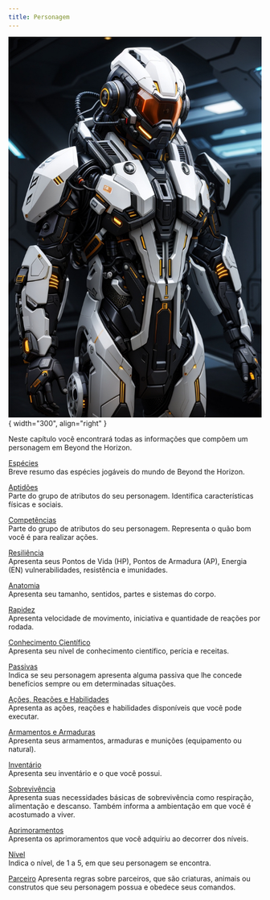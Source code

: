 ```yaml
---
title: Personagem
---
```


![Personagem](../../images/character.jpg){ width="300", align="right" }

Neste capítulo você encontrará todas as informações que compõem um personagem em Beyond the Horizon.

[Espécies](./species.md)  
Breve resumo das espécies jogáveis do mundo de Beyond the Horizon.

[Aptidões](./aptitudes.md)  
Parte do grupo de atributos do seu personagem. Identifica características físicas e sociais.

[Competências](./skills.md)  
Parte do grupo de atributos do seu personagem. Representa o quão bom você é para realizar ações.

[Resiliência](./resilience.md)  
Apresenta seus Pontos de Vida (HP), Pontos de Armadura (AP), Energia (EN) vulnerabilidades, resistência e imunidades.

[Anatomia](./anatomy.md)  
Apresenta seu tamanho, sentidos, partes e sistemas do corpo.  

[Rapidez](./quickness.md)  
Apresenta velocidade de movimento, iniciativa e quantidade de reações por rodada.  

[Conhecimento Científico](./scienceKnowledge.md)  
Apresenta seu nível de conhecimento científico, perícia e receitas.  

[Passivas](./passives.md)  
Indica se seu personagem apresenta alguma passiva que lhe concede benefícios sempre ou em determinadas situações.  

[Ações, Reações e Habilidades](./actionsReactions.md)  
Apresenta as ações, reações e habilidades disponíveis que você pode executar.  

[Armamentos e Armaduras](./weaponArmor.md)  
Apresenta seus armamentos, armaduras e munições (equipamento ou natural).

[Inventário](./inventory.md)  
Apresenta seu inventário e o que você possui.  

[Sobrevivência](./survival.md)  
Apresenta suas necessidades básicas de sobrevivência como respiração, alimentação e descanso. Também informa a ambientação em que você é acostumado a viver.  

[Aprimoramentos](./upgrades.md)  
Apresenta os aprimoramentos que você adquiriu ao decorrer dos níveis.  

[Nível](./level.md)  
Indica o nível, de 1 a 5, em que seu personagem se encontra.

[Parceiro](./companion.md)
Apresenta regras sobre parceiros, que são criaturas, animais ou construtos que seu personagem possua e obedece seus comandos.
